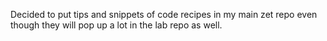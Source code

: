 Decided to put tips and snippets of code recipes in my main zet repo
even though they will pop up a lot in the lab repo as well.
